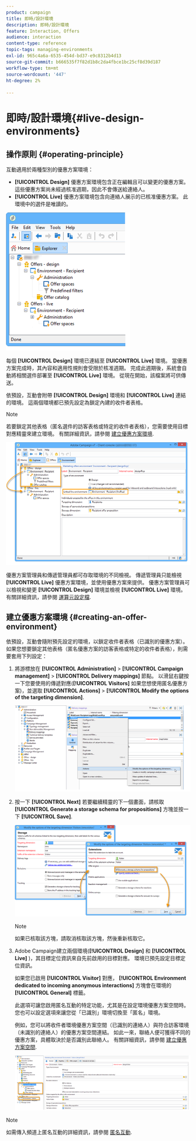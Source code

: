 ```yaml
---
product: campaign
title: 即時/設計環境
description: 即時/設計環境
feature: Interaction, Offers
audience: interaction
content-type: reference
topic-tags: managing-environments
exl-id: 965c4a6a-6535-454d-bd37-e9c8312b4d13
source-git-commit: b666535f7f82d1b8c2da4fbce1bc25cf8d39d187
workflow-type: tm+mt
source-wordcount: '447'
ht-degree: 2%

---
```


# 即時/設計環境{#live-design-environments}



## 操作原則 {#operating-principle}

互動適用於兩種型別的優惠方案環境：

* **[!UICONTROL Design]** 優惠方案環境包含正在編輯且可以變更的優惠方案。 這些優惠方案尚未經過核准週期，因此不會傳送給連絡人。
* **[!UICONTROL Live]** 優惠方案環境包含向連絡人展示的已核准優惠方案。 此環境中的選件是唯讀的。

![](assets/offer_environments_overview_001.png)

每個 **[!UICONTROL Design]** 環境已連結至 **[!UICONTROL Live]** 環境。 當優惠方案完成時，其內容和適用性規則會受限於核准週期。 完成此週期後，系統會自動將相關選件部署至 **[!UICONTROL Live]** 環境。 從現在開始，該檔案將可供傳送。

依預設，互動會附帶 **[!UICONTROL Design]** 環境和 **[!UICONTROL Live]** 連結的環境。 這兩個環境都已預先設定為鎖定內建的收件者表格。

>[!NOTE]
>
>若要鎖定其他表格（匿名選件的訪客表格或特定的收件者表格），您需要使用目標對應精靈來建立環境。 有關詳細資訊，請參閱 [建立優惠方案環境](#creating-an-offer-environment).

![](assets/offer_environments_overview_002.png)

優惠方案管理員和傳遞管理員都可存取環境的不同檢視。 傳遞管理員只能檢視 **[!UICONTROL Live]** 優惠方案環境，並使用優惠方案來提供。 優惠方案管理員可以檢視和變更 **[!UICONTROL Design]** 環境並檢視 **[!UICONTROL Live]** 環境。 有關詳細資訊，請參閱 [運算元設定檔](../../interaction/using/operator-profiles.md).

## 建立優惠方案環境 {#creating-an-offer-environment}

依預設，互動會隨附預先設定的環境，以鎖定收件者表格（已識別的優惠方案）。 如果您想要鎖定其他表格（匿名優惠方案的訪客表格或特定的收件者表格），則需要套用下列設定：

1. 將游標放在 **[!UICONTROL Administration]** > **[!UICONTROL Campaign management]** > **[!UICONTROL Delivery mappings]** 節點。 以滑鼠右鍵按一下您要使用的傳遞對應(**[!UICONTROL Visitors]** 如果您想使用匿名優惠方案)，並選取 **[!UICONTROL Actions]** > **[!UICONTROL Modify the options of the targeting dimension]**.

   ![](assets/offer_env_anonymous_001.png)

1. 按一下 **[!UICONTROL Next]** 若要繼續精靈的下一個畫面，請核取 **[!UICONTROL Generate a storage schema for propositions]** 方塊並按一下 **[!UICONTROL Save]**.

   ![](assets/offer_env_anonymous_002.png)

   >[!NOTE]
   >
   >如果已核取該方塊，請取消核取該方塊，然後重新核取它。

1. Adobe Campaign建立兩個環境(**[!UICONTROL Design]** 和 **[!UICONTROL Live]** )，其目標定位資訊來自先前啟用的目標對應。 環境已預先設定目標定位資訊。

   如果您已啟用 **[!UICONTROL Visitor]** 對應， **[!UICONTROL Environment dedicated to incoming anonymous interactions]** 方塊會在環境的 **[!UICONTROL General]** 標籤。

   此選項可讓您啟用匿名互動的特定功能，尤其是在設定環境優惠方案空間時。 您也可以設定選項來讓您從「已識別」環境切換至「匿名」環境。

   例如，您可以將收件者環境優惠方案空間（已識別的連絡人）與符合訪客環境（未識別的連絡人）的優惠方案空間連結。 如此一來，聯絡人便可獲得不同的優惠方案，具體取決於是否識別此聯絡人。 有關詳細資訊，請參閱 [建立優惠方案空間](../../interaction/using/creating-offer-spaces.md).

   ![](assets/offer_env_anonymous_003.png)

>[!NOTE]
>
>如需傳入頻道上匿名互動的詳細資訊，請參閱 [匿名互動](../../interaction/using/anonymous-interactions.md).
